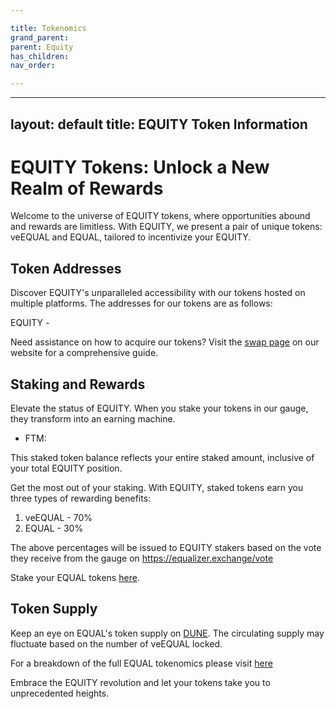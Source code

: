 ```yaml
---

title: Tokenomics
grand_parent:
parent: Equity
has_children:
nav_order:

---
```


---
layout: default
title: EQUITY Token Information
---

# EQUITY Tokens: Unlock a New Realm of Rewards

Welcome to the universe of EQUITY tokens, where opportunities abound and rewards are limitless. With EQUITY, we present a pair of unique tokens: veEQUAL and EQUAL, tailored to incentivize your EQUITY.

## Token Addresses

Discover EQUITY's unparalleled accessibility with our tokens hosted on multiple platforms. The addresses for our tokens are as follows:

EQUITY - 

Need assistance on how to acquire our tokens? Visit the [swap page](https://equalizer.exchange/swap) on our website for a comprehensive guide.

## Staking and Rewards

Elevate the status of EQUITY. When you stake your tokens in our gauge, they transform into an earning machine.

- FTM: 


This staked token balance reflects your entire staked amount, inclusive of your total EQUITY position.

Get the most out of your staking. With EQUITY, staked tokens earn you three types of rewarding benefits:

1. veEQUAL - 70%
2. EQUAL - 30%

The above percentages will be issued to EQUITY stakers based on the vote they receive from the gauge on https://equalizer.exchange/vote

Stake your EQUAL tokens [here](https://equalizer.exchange/liquidity).

## Token Supply

Keep an eye on EQUAL's token supply on [DUNE](https://dune.com/0xkhmer/equalizer-exchange). The circulating supply may fluctuate based on the number of veEQUAL locked.  

For a breakdown of the full EQUAL tokenomics please visit [here](https://docs.equalizer.exchange/tokenomics)  

Embrace the EQUITY revolution and let your tokens take you to unprecedented heights.




